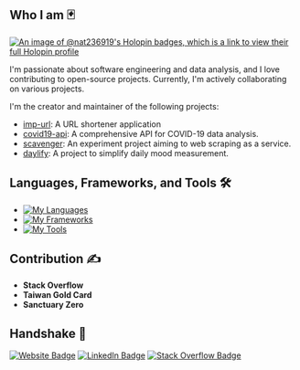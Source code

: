## Who I am 🃏

[![An image of @nat236919's Holopin badges, which is a link to view their full Holopin profile](https://holopin.me/nat236919)](https://holopin.io/@nat236919)

I'm passionate about software engineering and data analysis, and I love contributing to open-source projects. Currently, I'm actively collaborating on various projects.

I'm the creator and maintainer of the following projects:

- [imp-url](https://impurl.cc/): A URL shortener application
- [covid19-api](https://nat236919.github.io/covid19-api/): A comprehensive API for COVID-19 data analysis.
- [scavenger](https://scavenger-project.azurewebsites.net/): An experiment project aiming to web scraping as a service.
- [daylify](https://daylify.nuttaphat.com/): A project to simplify daily mood measurement.

## Languages, Frameworks, and Tools 🛠️

- [![My Languages](https://skillicons.dev/icons?i=python,js,ts,html,css,scss,php)](https://skillicons.dev)
- [![My Frameworks](https://skillicons.dev/icons?i=fastapi,flask,django,vue,nuxt,laravel)](https://skillicons.dev)
- [![My Tools](https://skillicons.dev/icons?i=azure,docker,mongodb,mysql,git,bitbucket,github,redis)](https://skillicons.dev)

## Contribution ✍️

- **Stack Overflow**
- **Taiwan Gold Card**
- **Sanctuary Zero**

## Handshake 🤝

[![Website Badge](https://img.shields.io/website?down_message=offline&label=nuttaphat.com&style=flat-square&up_message=online&url=https://nuttaphat.com/)](https://nuttaphat.com/)
[![LinkedIn Badge](https://img.shields.io/badge/-LinkedIn-blue?style=flat-square&logo=Linkedin&logoColor=white&link=https://www.linkedin.com/in/arunoprayoch-nuttaphat/)](https://www.linkedin.com/in/arunoprayoch-nuttaphat/)
[![Stack Overflow Badge](https://img.shields.io/badge/-StackOverflow-orange?style=flat-square&logo=stackoverflow&logoColor=white&link=https://stackoverflow.com/users/6926444/n-arunoprayoch)](https://stackoverflow.com/users/6926444/n-arunoprayoch)
